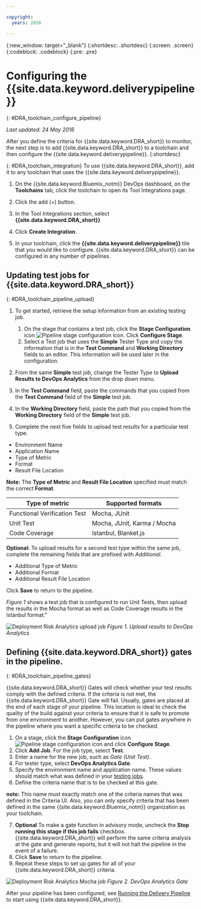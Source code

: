 ```yaml
---

copyright:
  years: 2016

---
```


{:new_window: target="_blank"}
{:shortdesc: .shortdesc}
{:screen: .screen}
{:codeblock: .codeblock}
{:pre: .pre}

# Configuring the {{site.data.keyword.deliverypipeline}}
{: #DRA_toolchain_configure_pipeline}

*Last updated: 24 May 2016*

After you define the criteria for {{site.data.keyword.DRA_short}} to monitor, the next step is to add {{site.data.keyword.DRA_short}} to a toolchain and then configure the {{site.data.keyword.deliverypipeline}}.
{:shortdesc}


{: #DRA_toolchain_integration}
To use {{site.data.keyword.DRA_short}}, add it to any toolchain that uses the {{site.data.keyword.deliverypipeline}}.

1. On the {{site.data.keyword.Bluemix_notm}} DevOps dashboard, on the **Toolchains** tab, click the toolchain to open its Tool Integrations page.

2. Click the add (+) button.

3. In the Tool Integrations section, select **{{site.data.keyword.DRA_short}}**

4. Click **Create Integration**.

5. In your toolchain, click the **{{site.data.keyword.deliverypipeline}}** tile that you would like to configure.  {{site.data.keyword.DRA_short}} can be configured in any number of pipelines.


## Updating test jobs for {{site.data.keyword.DRA_short}}
{: #DRA_toolchain_pipeline_upload}

1. To get started, retrieve the setup information from an existing testing job.

	1. On the stage that contains a test job, click the **Stage Configuration** icon ![Pipeline stage configuration icon](images/pipeline-stage-configuration-icon.png). Click **Configure Stage**. 
	2. Select a Test job that uses the **Simple** Tester Type and copy the information that is in the **Test Command** and **Working Directory** fields to an editor.  This information will be used later in the configuration.

2. From the same **Simple** test job, change the Tester Type to **Upload Results to DevOps Analytics** from the drop down menu.
3. In the **Test Command** field, paste the commands that you copied from the **Test Command** field of the **Simple** test job.
4. In the **Working Directory** field, paste the path that you copied from the **Working Directory** field of the **Simple** test job.
5. Complete the next five fields to upload test results for a particular test type.

 * Environment Name
 * Application Name
 * Type of Metric
 * Format
 * Result File Location
 
**Note:** The **Type of Metric** and **Result File Location** specified must match the correct **Format**.

| Type of metric | Supported formats |
|----------------|-------------------|
| Functional Verification Test | Mocha, JUnit |
| Unit Test | Mocha, JUnit, Karma / Mocha |
| Code Coverage | Istanbul, Blanket.js |

**Optional:** To upload results for a second test type within the same job, complete the remaining fields that are prefixed with *Additional*.

* Additional Type of Metric
* Additional Format
* Additional Result File Location

Click **Save** to return to the pipeline.

*Figure 1* shows a test job that is configured to run Unit Tests, then upload the results in the Mocha format as well as Code Coverage results in the Istanbul format."

![Deployment Risk Analytics upload job](images/DRA_upload_job.png)
*Figure 1. Upload results to DevOps Analytics*

## Defining {{site.data.keyword.DRA_short}} gates in the pipeline.
{: #DRA_toolchain_pipeline_gates}

{{site.data.keyword.DRA_short}} Gates will check whether your test results comply with the defined criteria. If the criteria is not met, the {{site.data.keyword.DRA_short}} Gate will fail.  Usually, gates are placed at the end of each stage of your pipeline. This location is ideal to check the quality of the build against your criteria to ensure that it is safe to promote from one environment to another. However, you can put gates anywhere in the pipeline where you want a specific criteria to be checked.

1. On a stage, click the **Stage Configuration** icon ![Pipeline stage configuration icon](images/pipeline-stage-configuration-icon.png) and click **Configure Stage**.
2. Click **Add Job**. For the job type, select **Test**.
3. Enter a name for the new job, such as *Gate (Unit Test)*.
4. For tester type, select **DevOps Analytics Gate**.
5. Specify the environment name and application name.  These values should match what was defined in your [testing jobs](#DRA_toolchain_pipeline_upload).
6. Define the criteria name that is to be checked at this gate.

 **note:** This name must exactly match one of the criteria names that was defined in the Criteria UI.  Also, you can only specify criteria that has been defined in the same {{site.data.keyword.Bluemix_notm}} organization as your toolchain.

7. **Optional** To make a gate function in advisory mode, uncheck the **Stop running this stage if this job fails** checkbox.  {{site.data.keyword.DRA_short}} will perform the same criteria analysis at the gate and generate reports, but it will not halt the pipeline in the event of a failure.
8. Click **Save** to return to the pipeline.
9. Repeat these steps to set up gates for all of your {{site.data.keyword.DRA_short}} criteria.

![Deployment Risk Analytics Mocha job](images/DRA_gate_job.png)
*Figure 2. DevOps Analytics Gate*

After your pipeline has been configured, see [Running the Delivery Pipeline](./pipeline_decision_reports.html#DRA_toolchain_reports) to start using {{site.data.keyword.DRA_short}}.